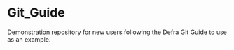 # Git_Guide
Demonstration repository for new users following the Defra Git Guide to use as an example.
